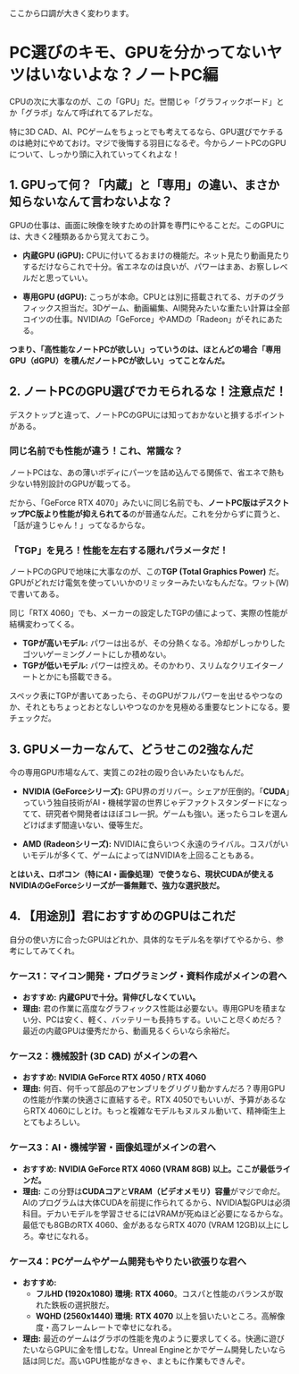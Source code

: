 ここから口調が大きく変わります。

# PC選びのキモ、GPUを分かってないヤツはいないよな？ノートPC編

CPUの次に大事なのが、この「GPU」だ。世間じゃ「グラフィックボード」とか「グラボ」なんて呼ばれてるアレだな。

特に3D CAD、AI、PCゲームをちょっとでも考えてるなら、GPU選びでケチるのは絶対にやめておけ。マジで後悔する羽目になるぞ。今からノートPCのGPUについて、しっかり頭に入れていってくれよな！

## 1. GPUって何？「内蔵」と「専用」の違い、まさか知らないなんて言わないよな？

GPUの仕事は、画面に映像を映すための計算を専門にやることだ。このGPUには、大きく2種類あるから覚えておこう。

*   **内蔵GPU (iGPU):**
    CPUに付いてるおまけの機能だ。ネット見たり動画見たりするだけならこれで十分。省エネなのは良いが、パワーはまあ、お察しレベルだと思っていい。

*   **専用GPU (dGPU):**
    こっちが本命。CPUとは別に搭載されてる、ガチのグラフィックス担当だ。3Dゲーム、動画編集、AI開発みたいな重たい計算は全部コイツの仕事。NVIDIAの「GeForce」やAMDの「Radeon」がそれにあたる。

**つまり、「高性能なノートPCが欲しい」っていうのは、ほとんどの場合「専用GPU（dGPU）を積んだノートPCが欲しい」ってことなんだ。**

## 2. ノートPCのGPU選びでカモられるな！注意点だ！

デスクトップと違って、ノートPCのGPUには知っておかないと損するポイントがある。

### 同じ名前でも性能が違う！これ、常識な？
ノートPCはな、あの薄いボディにパーツを詰め込んでる関係で、省エネで熱も少ない特別設計のGPUが載ってる。

だから、「GeForce RTX 4070」みたいに同じ名前でも、**ノートPC版はデスクトップPC版より性能が抑えられてる**のが普通なんだ。これを分からずに買うと、「話が違うじゃん！」ってなるからな。

### 「TGP」を見ろ！性能を左右する隠れパラメータだ！
ノートPCのGPUで地味に大事なのが、この**TGP (Total Graphics Power)** だ。GPUがどれだけ電気を使っていいかのリミッターみたいなもんだな。ワット(W)で書いてある。

同じ「RTX 4060」でも、メーカーの設定したTGPの値によって、実際の性能が結構変わってくる。

*   **TGPが高いモデル:** パワーは出るが、その分熱くなる。冷却がしっかりしたゴツいゲーミングノートにしか積めない。
*   **TGPが低いモデル:** パワーは控えめ。そのかわり、スリムなクリエイターノートとかにも搭載できる。

スペック表にTGPが書いてあったら、そのGPUがフルパワーを出せるやつなのか、それともちょっとおとなしいやつなのかを見極める重要なヒントになる。要チェックだ。

## 3. GPUメーカーなんて、どうせこの2強なんだ

今の専用GPU市場なんて、実質この2社の殴り合いみたいなもんだ。

*   **NVIDIA (GeForceシリーズ):**
    GPU界のガリバー。シェアが圧倒的。「**CUDA**」っていう独自技術がAI・機械学習の世界じゃデファクトスタンダードになってて、研究者や開発者はほぼコレ一択。ゲームも強い。迷ったらコレを選んどけばまず間違いない、優等生だ。

*   **AMD (Radeonシリーズ):**
    NVIDIAに食らいつく永遠のライバル。コスパがいいモデルが多くて、ゲームによってはNVIDIAを上回ることもある。

**とはいえ、ロボコン（特にAI・画像処理）で使うなら、現状CUDAが使えるNVIDIAのGeForceシリーズが一番無難で、強力な選択肢だ。**

## 4. 【用途別】君におすすめのGPUはこれだ

自分の使い方に合ったGPUはどれか、具体的なモデル名を挙げてやるから、参考にしてみてくれ。

### ケース1：マイコン開発・プログラミング・資料作成がメインの君へ

*   **おすすめ:** **内蔵GPUで十分。背伸びしなくていい。**
*   **理由:** 君の作業に高度なグラフィックス性能は必要ない。専用GPUを積まない分、PCは安く、軽く、バッテリーも長持ちする。いいこと尽くめだろ？最近の内蔵GPUは優秀だから、動画見るくらいなら余裕だ。

### ケース2：機械設計 (3D CAD) がメインの君へ

*   **おすすめ:** **NVIDIA GeForce RTX 4050 / RTX 4060**
*   **理由:** 何百、何千って部品のアセンブリをグリグリ動かすんだろ？専用GPUの性能が作業の快適さに直結するぞ。RTX 4050でもいいが、予算があるならRTX 4060にしとけ。もっと複雑なモデルもヌルヌル動いて、精神衛生上とてもよろしい。

### ケース3：AI・機械学習・画像処理がメインの君へ

*   **おすすめ:** **NVIDIA GeForce RTX 4060 (VRAM 8GB) 以上。ここが最低ラインだ。**
*   **理由:** この分野は**CUDAコア**と**VRAM（ビデオメモリ）容量**がマジで命だ。AIのプログラムは大体CUDAを前提に作られてるから、NVIDIA製GPUは必須科目。デカいモデルを学習させるにはVRAMが死ぬほど必要になるからな。最低でも8GBのRTX 4060、金があるならRTX 4070 (VRAM 12GB)以上にしろ。幸せになれる。

### ケース4：PCゲームやゲーム開発もやりたい欲張りな君へ

*   **おすすめ:**
    *   **フルHD (1920x1080) 環境:** **RTX 4060**。コスパと性能のバランスが取れた鉄板の選択肢だ。
    *   **WQHD (2560x1440) 環境:** **RTX 4070** 以上を狙いたいところ。高解像度・高フレームレートで幸せになれる。
*   **理由:** 最近のゲームはグラボの性能を鬼のように要求してくる。快適に遊びたいならGPUに金を惜しむな。Unreal Engineとかでゲーム開発したいなら話は同じだ。高いGPU性能がなきゃ、まともに作業もできんぞ。